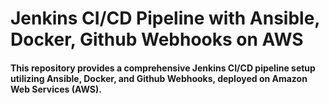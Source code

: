 <h1>Jenkins CI/CD Pipeline with Ansible, Docker, Github Webhooks on AWS</h1>

<h4>This repository provides a comprehensive Jenkins CI/CD pipeline setup utilizing Ansible, Docker, and Github Webhooks, deployed on Amazon Web Services (AWS).</h4>
